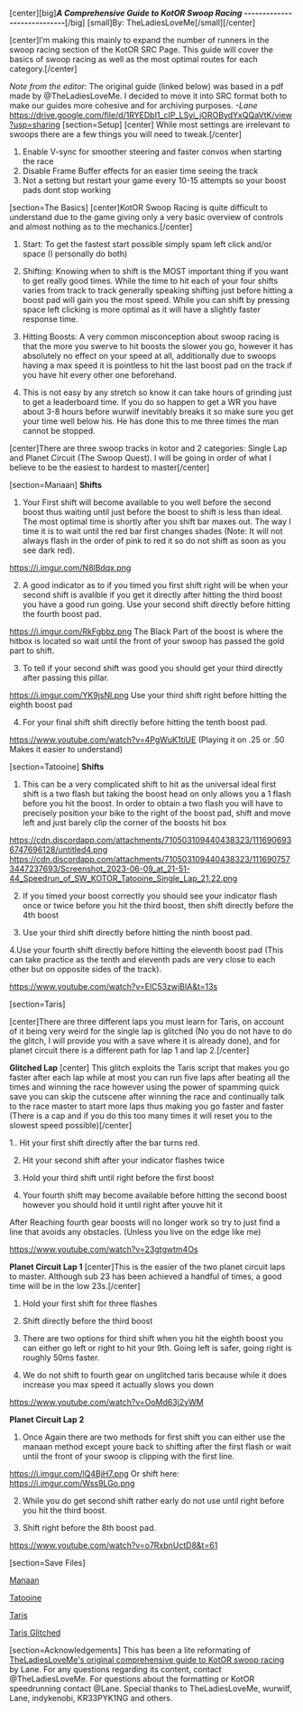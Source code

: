 [center][big]***A Comprehensive Guide to KotOR Swoop Racing
----------------------------***[/big]
[small]By: TheLadiesLoveMe[/small][/center]

[center]I’m making this mainly to expand the number of runners in the swoop racing section of the KotOR SRC Page. This guide will cover the basics of swoop racing as well as the most optimal routes for each category.[/center]

*Note from the editor:* The original guide (linked below) was based in a pdf made by @TheLadiesLoveMe. I decided to move it into SRC format both to make our guides more cohesive and for archiving purposes.
*-Lane*
https://drive.google.com/file/d/1RYEDbI1_cIP_LSyi_jOROBydYxQQaVtK/view?usp=sharing
[section=Setup]
[center] While most settings are irrelevant to swoops there are a few things you will need to tweak.[/center]

1. Enable V-sync for smoother steering and faster convos when starting the race
2. Disable Frame Buffer effects for an easier time seeing the track
3. Not a setting but restart your game every 10-15 attempts so your boost pads dont stop working

[section=The Basics]
[center]KotOR Swoop Racing is quite difficult to understand due to the game giving only a very basic overview of controls and almost nothing as to the mechanics.[/center]

1. Start: To get the fastest start possible simply spam left click and/or space (I personally do both)

2. Shifting: Knowing when to shift is the MOST important thing if you want to get really good times. While the time to hit each of your four shifts varies from track to track generally speaking shifting just before hitting a boost pad will gain you the most speed. While you can shift by pressing space left clicking is more optimal as it will have a slightly faster response time.

3. Hitting Boosts: A very common misconception about swoop racing is that the more you swerve to hit boosts the slower you go, however it has absolutely no effect on your speed at all, additionally due to swoops having a max speed it is pointless to hit the last boost pad on the track if you have hit every other one beforehand.

4. This is not easy by any stretch so know it can take hours of grinding just to get a leaderboard time. If you do so happen to get a WR you have about 3-8 hours before wurwilf inevitably breaks it so make sure you get your time well below his. He has done this to me three times the man cannot be stopped.

[center]There are three swoop tracks in kotor and 2 categories: Single Lap and Planet Circuit (The Swoop Quest). I will be going in order of what I believe to be the easiest to hardest to master[/center]

[section=Manaan]
**Shifts**
1. Your First shift will become available to you well before the second boost thus waiting until just before the boost to shift is less than ideal. The most optimal time is shortly after you shift bar maxes out. The way I time it is to wait until the red bar first changes shades (Note: It will not always flash in the order of pink to red it so do not shift as soon as you see dark red).

https://i.imgur.com/N8lBdqx.png

2. A good indicator as to if you timed you first shift right will be when your second shift is avalible if you get it directly after hitting the third boost you have a good run going. Use your second shift directly before hitting the fourth boost pad.

https://i.imgur.com/RkFgbbz.png
The Black Part of the boost is where the hitbox is located so wait until the front of your swoop has passed the gold part to shift.

3. To tell if your second shift was good you should get your third directly after passing this pillar.

https://i.imgur.com/YK9jsNl.png
Use your third shift right before hitting the eighth boost pad

4. For your final shift shift directly before hitting the tenth boost pad.

https://www.youtube.com/watch?v=4PgWuK1tiUE
(Playing it on .25 or .50 Makes it easier to understand)

[section=Tatooine]
**Shifts**
1. This can be a very complicated shift to hit as the universal ideal first shift is a two flash but taking the boost head on only allows you a 1 flash before you hit the boost. In order to obtain a two flash you will have to precisely position your bike to the right of the boost pad, shift and move left and just barely clip the corner of the boosts hit box

https://cdn.discordapp.com/attachments/710503109440438323/1116906936747696128/untitled4.png
https://cdn.discordapp.com/attachments/710503109440438323/1116907573447237693/Screenshot_2023-06-09_at_21-51-44_Speedrun_of_SW_KOTOR_Tatooine_Single_Lap_21.22.png

2. If you timed your boost correctly you should see your indicator flash once or twice before you hit the third boost, then shift directly before the 4th boost

3. Use your third shift directly before hitting the ninth boost pad.

4.Use your fourth shift directly before hitting the eleventh boost pad (This can take practice as the tenth and eleventh pads are very close to each other but on opposite sides of the track).

https://www.youtube.com/watch?v=ElC53zwjBIA&t=13s

[section=Taris]

[center]There are three different laps you must learn for Taris, on account of it being very weird for the single lap is glitched (No you do not have to do the glitch, I will provide you with a save where it is already done), and for planet circuit there is a different path for lap 1 and lap 2.[/center]

**Glitched Lap**
[center] This glitch exploits the Taris script that makes you go faster after each lap while at most you can run five laps after beating all the times and winning the race however using the power of spamming quick save you can skip the cutscene after winning the race and continually talk to the race master to start more laps thus making you go faster and faster (There is a cap and if you do this too many times it will reset you to the slowest speed possible)[/center]

1.. Hit your first shift directly after the bar turns red.

2. Hit your second shift after your indicator flashes twice

3. Hold your third shift until right before the first boost

4.  Your fourth shift may become available before hitting the second boost however you should hold it until right after youve hit it 

After Reaching fourth gear boosts will no longer work so try to just find a line that avoids any obstacles. (Unless you live on the edge like me)

https://www.youtube.com/watch?v=23gtgwtm4Os

**Planet Circuit Lap 1**
[center]This is the easier of the two planet circuit laps to master. Although sub 23 has been achieved a handful of times, a good time will be in the low 23s.[/center]

1. Hold your first shift for three flashes

2.  Shift directly before the third boost

3.  There are two options for third shift when you hit the eighth boost you can either go left or right to hit your 9th. Going left is safer, going right is roughly 50ms faster.

4. We do not shift to fourth gear on unglitched taris because while it does increase you max speed it actually slows you down

https://www.youtube.com/watch?v=OoMd63j2yWM

**Planet Circuit Lap 2**

1. Once Again there are two methods for first shift you can either use the manaan method except youre back to shifting after the first flash or wait until the front of your swoop is clipping with the first line.

https://i.imgur.com/lQ4BjH7.png
Or shift here:
https://i.imgur.com/Wss9LGo.png

2. While you do get second shift rather early do not use until right before you hit the third boost.

3. Shift right before the 8th boost pad.

https://www.youtube.com/watch?v=o7RxbnUctD8&t=61

[section=Save Files]

[Manaan](https://www.speedrun.com/resourceasset/j1jp5)

[Tatooine](https://www.speedrun.com/resourceasset/kut6o)

[Taris](https://www.speedrun.com/resourceasset/gbdcj)

[Taris Glitched](https://www.speedrun.com/resourceasset/zxi2q)

[section=Acknowledgements]
This has been a lite reformating of [TheLadiesLoveMe's original comprehensive guide to KotOR swoop racing](https://drive.google.com/file/d/1RYEDbI1_cIP_LSyi_jOROBydYxQQaVtK/view?usp=sharing)  by Lane. For any questions regarding its content, contact @TheLadiesLoveMe. For questions about the formatting or KotOR speedrunning contact @Lane.
Special thanks to TheLadiesLoveMe, wurwilf, Lane, indykenobi, KR33PYK1NG and others.